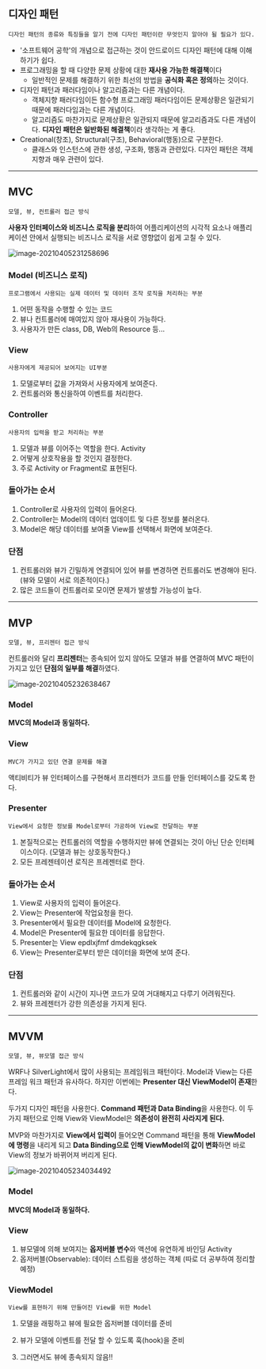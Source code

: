 ## 디자인 패턴

```디자인 패턴의 종류와 특징들을 알기 전에 디자인 패턴이란 무엇인지 알아야 될 필요가 있다.```

+ '소프트웨어 공학'의 개념으로 접근하는 것이 안드로이드 디자인 패턴에 대해 이해하기가 쉽다.
+ 프로그래밍을 할 때 다양한 문제 상황에 대한 **재사용 가능한 해결책**이다
  + 일반적인 문제를 해결하기 위한 최선의 방법을 **공식화 혹은 정의**하는 것이다.
+ 디자인 패턴과 패러다임이나 알고리즘과는 다른 개념이다.
  + 객체지향 패러다임이든 함수형 프로그래밍 패러다임이든 문제상황은 일관되기 때문에 패러다임과는 다른 개념이다.
  + 알고리즘도 마찬가지로 문제상황은 일관되지 때문에 알고리즘과도 다른 개념이다. **디자인 패턴은 일반화된 해결책**이라 생각하는 게 좋다.
+ Creational(창조), Structural(구조), Behavioral(행동)으로 구분한다.
  + 클래스와 인스턴스에 관한 생성, 구조화, 행동과 관련있다. 디자인 패턴은 객체지향과 매우 관련이 있다.

----------



## MVC

```모델, 뷰, 컨트롤러 접근 방식```

**사용자 인터페이스와 비즈니스 로직을 분리**하여 어플리케이션의 시각적 요소나 애플리케이션 안에서 실행되는 비즈니스 로직을 서로 영향없이 쉽게 고칠 수 있다.

![image-20210405231258696](C:\Users\user\AppData\Roaming\Typora\typora-user-images\image-20210405231258696.png)

### Model (비즈니스 로직)

```프로그램에서 사용되는 실제 데이터 및 데이터 조작 로직을 처리하는 부분```

1. 어떤 동작을 수행할 수 있는 코드
2. 뷰나 컨트롤러에 매여있지 않아 재사용이 가능하다.
3. 사용자가 만든 class, DB, Web의 Resource 등...

### View

```사용자에게 제공되어 보여지는 UI부분```

1. 모델로부터 값을 가져와서 사용자에게 보여준다.
2. 컨트롤러와 통신을하여 이벤트를 처리한다.

### Controller

```사용자의 입력을 받고 처리하는 부분```

1. 모델과 뷰를 이어주는 역할을 한다. Activity
2. 어떻게 상호작용을 할 것인지 결정한다.
3. 주로 Activity or Fragment로 표현된다.

### 돌아가는 순서

1. Controller로 사용자의 입력이 들어온다.
2. Controller는 Model의 데이터 업데이트 및 다른 정보를 불러온다.
3. Model은 해당 데이터를 보여줄 View를 선택해서 화면에 보여준다.

### 단점

1. 컨트롤러와 뷰가 긴밀하게 연결되어 있어 뷰를 변경하면 컨트롤러도 변경해야 된다. (뷰와 모델이 서로 의존적이다.)
2. 많은 코드들이 컨트롤러로 모이면 문제가 발생할 가능성이 높다.

----------------



## MVP

```모델, 뷰, 프리젠터 접근 방식```

컨트롤러와 달리 **프리젠터**는 종속되어 있지 않아도 모델과 뷰를 연결하여 MVC 패턴이 가지고 있던 **단점의 일부를 해결**하였다.

![image-20210405232638467](C:\Users\user\AppData\Roaming\Typora\typora-user-images\image-20210405232638467.png)

### Model

**MVC의 Model과 동일하다.**

### View

```MVC가 가지고 있던 연결 문제를 해결```

액티비티가 뷰 인터페이스를 구현해서 프리젠터가 코드를 만들 인터페이스를 갖도록 한다.

### Presenter

```View에서 요청한 정보를 Model로부터 가공하여 View로 전달하는 부분```

1. 본질적으로는 컨트롤러의 역할을 수행하지만 뷰에 연결되는 것이 아닌 단순 인터페이스이다. (모델과 뷰는 상호동작한다.)
2. 모든 프레젠테이션 로직은 프레젠터로 한다.

### 돌아가는 순서

1. View로 사용자의 입력이 들어온다.
2. View는 Presenter에 작업요청을 한다.
3. Presenter에서 필요한 데이터를 Model에 요청한다.
4. Model은 Presenter에 필요한 데이터를 응답한다.
5. Presenter는 View epdlxjfmf dmdekqgksek
6. View는 Presenter로부터 받은 데이터을 화면에 보여 준다.

### 단점

1. 컨트롤러와 같이 시간이 지나면 코드가 모여 거대해지고 다루기 어려워진다.
2. 뷰와 프레젠터가 강한 의존성을 가지게 된다.

-------------



## MVVM

```모델, 뷰, 뷰모델 접근 방식```

WRF나 SilverLight에서 많이 사용되는 프레임워크 패턴이다. Model과 View는 다른 프레임 워크 패턴과 유사하다. 하지만 이번에는 **Presenter 대신 ViewModel이 존재**한다.

두가지 디자인 패턴을 사용한다. **Command 패턴과 Data Binding**을 사용한다. 이 두가지 패턴으로 인해 View와 ViewModel은 **의존성이 완전히 사라지게 된다.**

MVP와 마찬가지로 **View에서 입력이** 들어오면 Command 패턴을 통해 **ViewModel에 명령**을 내리게 되고 **Data Binding으로 인해 ViewModel의 값이 변화**하면 바로 View의 정보가 바뀌어져 버리게 된다.

![image-20210405234034492](C:\Users\user\AppData\Roaming\Typora\typora-user-images\image-20210405234034492.png)

### Model

**MVC의 Model과 동일하다.**

### View

1. 뷰모델에 의해 보여지는 **옵저버블 변수**와 액션에 유연하게 바인딩 Activity
2. 옵저버블(Observable): 데이터 스트림을 생성하는 객체 (따로 더 공부하여 정리할 예정)

### ViewModel

```View를 표현하기 위해 만들어진 View를 위한 Model```

1. 모델을 래핑하고 뷰에 필요한 옵저버블 데이터를 준비

2. 뷰가 모델에 이벤트를 전달 할 수 있도록 훅(hook)을 준비

3. 그러면서도 뷰에 종속되지 않음!! <interface>



